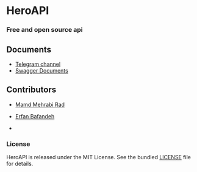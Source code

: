 # HeroAPI

### Free and open source api 


## Documents
- [Telegram channel](https://t.me/HeroAPI)
- [Swagger Documents](https://api-heroapi.liara.run/docs) 


## Contributors
- [Mamd Mehrabi Rad](https://github.com/MamdMehrabi)
- [Erfan Bafandeh](https://github.com/Erfan-Bafandeh)

- 
### License
HeroAPI is released under the MIT License. See the bundled [LICENSE](https://github.com/irvanyamirali/HeroAPI/blob/main/LICENSE) file for details.
